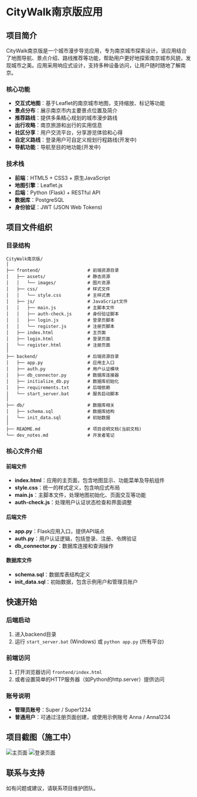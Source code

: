 # CityWalk南京版应用

## 项目简介
CityWalk南京版是一个城市漫步导览应用，专为南京城市探索设计。该应用结合了地图导航、景点介绍、路线推荐等功能，帮助用户更好地探索南京城市风貌，发现城市之美。应用采用响应式设计，支持多种设备访问，让用户随时随地了解南京。

### 核心功能
- **交互式地图**：基于Leaflet的南京城市地图，支持缩放、标记等功能
- **景点分布**：展示南京市内主要景点位置及简介
- **推荐路线**：提供多条精心规划的城市漫步路线
- **出行攻略**：南京旅游和出行的实用信息
- **社区分享**：用户交流平台，分享游览体验和心得
- **自定义路线**：登录用户可自定义规划行程路线(开发中)
- **导航功能**：导航至目的地功能(开发中)

### 技术栈
- **前端**：HTML5 + CSS3 + 原生JavaScript
- **地图引擎**：Leaflet.js
- **后端**：Python (Flask) + RESTful API
- **数据库**：PostgreSQL
- **身份验证**：JWT (JSON Web Tokens)

## 项目文件组织

### 目录结构
```
CityWalk南京版/
│
├── frontend/                  # 前端资源目录
│   ├── assets/                # 静态资源
│   │   └── images/            # 图片资源
│   ├── css/                   # 样式文件
│   │   └── style.css          # 主样式表
│   ├── js/                    # JavaScript文件
│   │   ├── main.js            # 主脚本文件
│   │   ├── auth-check.js      # 身份验证脚本
│   │   ├── login.js           # 登录页脚本
│   │   └── register.js        # 注册页脚本
│   ├── index.html             # 主页面
│   ├── login.html             # 登录页面
│   └── register.html          # 注册页面
│
├── backend/                   # 后端资源目录
│   ├── app.py                 # 应用主入口
│   ├── auth.py                # 用户认证模块
│   ├── db_connector.py        # 数据库连接器
│   ├── initialize_db.py       # 数据库初始化
│   ├── requirements.txt       # 后端依赖
│   └── start_server.bat       # 服务启动脚本
│
├── db/                        # 数据库相关
│   ├── schema.sql             # 数据库结构
│   └── init_data.sql          # 初始数据
│
├── README.md                  # 项目说明文档(当前文档)
└── dev_notes.md               # 开发者笔记
```

### 核心文件介绍

#### 前端文件
- **index.html**：应用的主页面，包含地图显示、功能菜单及导航组件
- **style.css**：统一的样式定义，包含响应式布局
- **main.js**：主脚本文件，处理地图初始化、页面交互等功能
- **auth-check.js**：处理用户认证状态检查和界面调整

#### 后端文件
- **app.py**：Flask应用入口，提供API端点
- **auth.py**：用户认证逻辑，包括登录、注册、令牌验证
- **db_connector.py**：数据库连接和查询操作

#### 数据库文件
- **schema.sql**：数据库表结构定义
- **init_data.sql**：初始数据，包含示例用户和管理员账户

## 快速开始

### 后端启动
1. 进入backend目录
2. 运行 `start_server.bat` (Windows) 或 `python app.py` (所有平台)

### 前端访问
1. 打开浏览器访问 `frontend/index.html`
2. 或者设置简单的HTTP服务器（如Python的http.server）提供访问

### 账号说明
- **管理员账号**：Super / Super1234
- **普通用户**：可通过注册页面创建，或使用示例账号 Anna / Anna1234

## 项目截图（施工中）
![主页面](frontend/assets/images/screenshot-home.jpg)
![登录页面](frontend/assets/images/screenshot-login.jpg)

## 联系与支持
如有问题或建议，请联系项目维护团队。